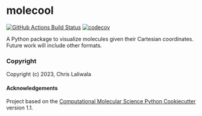 molecool
==============================
[//]: # (Badges)
[![GitHub Actions Build Status](https://github.com/REPLACE_WITH_OWNER_ACCOUNT/molecool/workflows/CI/badge.svg)](https://github.com/REPLACE_WITH_OWNER_ACCOUNT/molecool/actions?query=workflow%3ACI)
[![codecov](https://codecov.io/gh/REPLACE_WITH_OWNER_ACCOUNT/molecool/branch/main/graph/badge.svg)](https://codecov.io/gh/REPLACE_WITH_OWNER_ACCOUNT/molecool/branch/main)


A Python package to visualize molecules given their Cartesian coordinates. Future work will include other formats.

### Copyright

Copyright (c) 2023, Chris Laliwala


#### Acknowledgements
 
Project based on the 
[Computational Molecular Science Python Cookiecutter](https://github.com/molssi/cookiecutter-cms) version 1.1.
